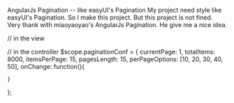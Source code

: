 AngularJs Pagination -- like easyUI's Pagination
  My project need style like easyUI's Pagination. So I make this project. But this project is not fined. Very thank with miaoyaoyao's AngularJs Pagination. He give me a nice idea.
  
 // in the view
<my-pagination conf="paginationConf"></my-pagination>

// in the controller
$scope.paginationConf = {
    currentPage: 1,
    totalItems: 8000,
    itemsPerPage: 15,
    pagesLength: 15,
    perPageOptions: [10, 20, 30, 40, 50],
    onChange: function(){

    }
};

